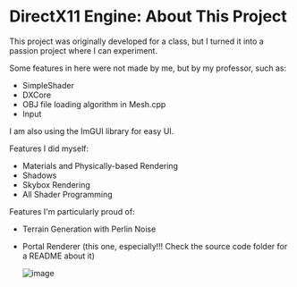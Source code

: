# DirectX11 Engine: About This Project

This project was originally developed for a class, but I turned it into a passion project where I can experiment.

Some features in here were not made by me, but by my professor, such as:
- SimpleShader
- DXCore
- OBJ file loading algorithm in Mesh.cpp
- Input

I am also using the ImGUI library for easy UI.

Features I did myself:

- Materials and Physically-based Rendering
- Shadows
- Skybox Rendering
- All Shader Programming

Features I'm particularly proud of:

- Terrain Generation with Perlin Noise
- Portal Renderer (this one, especially!!! Check the source code folder for a README about it)

  ![image](https://github.com/TheOneAbis/DirectX11_Engine/assets/26350896/005665fc-ff0e-4298-a4b2-d7496cf3b7b4)


